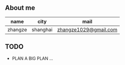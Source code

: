 ## About me


|name|city|mail|
|----|----|---|
|zhangze|shanghai|zhangze1029@gmail.com|


## TODO



- PLAN A BIG PLAN ...